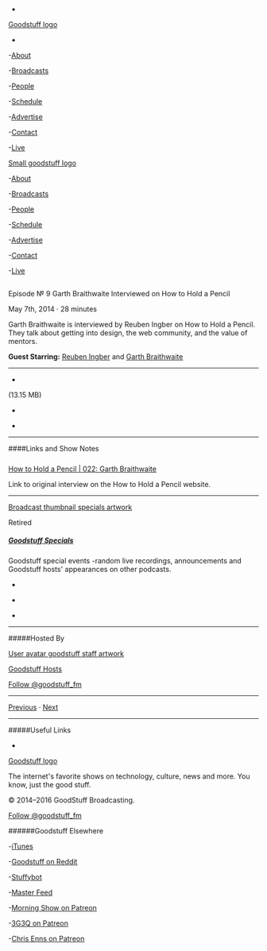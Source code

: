 

-
[Goodstuff logo](http://www.goodstuff.fm/)[](/assets/goodstuff_logo-17c1fe6f378352de5d7345f76152130b.svg)

-


-[About](/about)

-[Broadcasts](/broadcasts)

-[People](/people)

-[Schedule](/schedule)

-[Advertise](/advertise)

-[Contact](/contact)

-[Live](/live)


[Small goodstuff logo](http://www.goodstuff.fm/)[](/assets/small_goodstuff_logo-bf032e72b9ec41494f4d90905f1ad619.svg)


-[About](/about)

-[Broadcasts](/broadcasts)

-[People](/people)

-[Schedule](/schedule)

-[Advertise](/advertise)

-[Contact](/contact)

-[Live](/live)


##
Episode № 9
Garth Braithwaite Interviewed on How to Hold a Pencil


May 7th, 2014
&middot;
28
minutes


Garth Braithwaite is interviewed by Reuben Ingber on How to Hold a Pencil. They talk about getting into design, the web community, and the value of mentors.


**Guest Starring:**
[Reuben Ingber](/people/reuben-ingber) and  [Garth Braithwaite](/people/garthdb)


------------------------------


-
[](https://goodstuffs3.s3.amazonaws.com/uploads/specials-9.mp3)(13.15 MB)

-
[](http://twitter.com/intent/tweet?text=Goodstuff%20Specials%20%E2%84%96%209%20on%20@goodstuff_fm%20-%20http://goodstuff.fm/specials/9)

-
[](http://www.facebook.com/sharer/sharer.php?u=http://goodstuff.fm/specials/9)


------------------------------


####Links and Show Notes

#####
[How to Hold a Pencil | 022: Garth Braithwaite](http://www.howtoholdapencil.com/episode/022/)


Link to original interview on the How to Hold a Pencil website.


------------------------------


[Broadcast thumbnail specials artwork](/specials)[](https://goodstuffs3.s3.amazonaws.com/uploads/broadcast/image/24/broadcast_thumbnail_specials_artwork.png)

Retired


##### [Goodstuff Specials](/specials)


Goodstuff special events -random live recordings, announcements and Goodstuff hosts' appearances on other podcasts.

-
[](https://itunes.apple.com/us/podcast/goodstuff-specials/id854159948?mt=2)

-
[](/specials/feed)

-
[](mailto:sponsorship+specials@goodstuff.fm?subject=%5BGoodStuff%20FM%5D%20Sponsorship%20Inquiry%20for%20Goodstuff%20Specials)


------------------------------


#####Hosted By


[User avatar goodstuff staff artwork](/people/goodstuff-hosts)[](https://goodstuffs3.s3.amazonaws.com/uploads/user/avatar/38/user_avatar_goodstuff-staff_artwork.png)

[Goodstuff Hosts](/people/goodstuff-hosts)


[Follow @goodstuff_fm](https://twitter.com/goodstuff_fm)


------------------------------


[Previous](/specials/8)
&middot;
[Next](/specials/10)


------------------------------


#####Useful Links

-
[](mailto:contact+specials@goodstuff.fm?subject=%5BGoodstuff%20FM%5D%20Feedback%20for%20Goodstuff%20Specials)


[Goodstuff logo](http://www.goodstuff.fm/)[](/assets/goodstuff_logo-17c1fe6f378352de5d7345f76152130b.svg)


The internet's favorite shows on technology, culture, news and more. You know, just the good stuff.


&copy; 2014&ndash;2016 GoodStuff Broadcasting.

[Follow @goodstuff_fm](https://twitter.com/goodstufffm)


######Goodstuff Elsewhere

-[iTunes](https://itunes.apple.com/us/artist/goodstuff-fm/id843385597?mt=2)

-[Goodstuff on Reddit](https://www.reddit.com/r/Goodstuff_fm/)

-[Stuffybot](http://stuffybot.goodstuff.fm)

-[Master Feed](/master/feed)

-[Morning Show on Patreon](https://www.patreon.com/morningshow)

-[3G3Q on Patreon](https://www.patreon.com/3g3q)

-[Chris Enns on Patreon](https://www.patreon.com/ichris)
